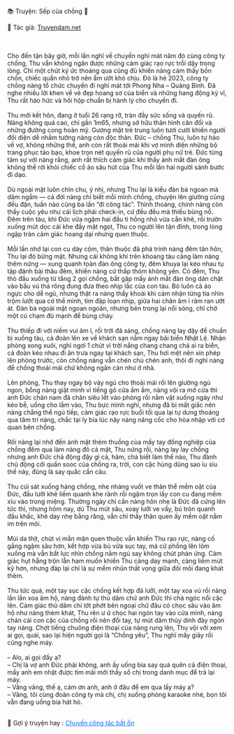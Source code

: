 📚 Truyện: Sếp của chồng 🔞 
<br>
<p>📖 Tác giả: <a href="https://truyendam.net" target="_blank" title="Truyện sex người lớn, truyện 18+ tại Truyendam.net">Truyendam.net</a></p>
<br></br>
<!-- truyện sex vợ bạn, vợ bạn ngon quá, hiếp dâm vợ nhân viên, sếp chồng đụ vợ, truyện sex đồng nghiệp của chồng, truyện sex ngoại tình với sếp,truyện sex hiếp dâm,truyện 18+,Truyện sex người lớn,đi du lịch,bị hai trai làm tình, one-shot, Truyendam.net -->
Cho đến tận bây giờ, mỗi lần nghĩ về chuyến nghỉ mát năm đó cùng công ty chồng, Thu vẫn không ngăn được những cảm giác rạo rực trỗi dậy trong lòng. Chỉ một chút ký ức thoáng qua cũng đủ khiến nàng cảm thấy bồn chồn, chiếc quần nhỏ trở nên ẩm ướt khó chịu. Đó là hè 2023, công ty chồng nàng tổ chức chuyến đi nghỉ mát tới Phong Nha – Quảng Bình. Đã nghe nhiều lời khen về vẻ đẹp hoang sơ của biển và những hang động kỳ vĩ, Thu rất háo hức và hồi hộp chuẩn bị hành lý cho chuyến đi.
<br></br>
Thu mới kết hôn, đang ở tuổi 26 rạng rỡ, tràn đầy sức sống và quyến rũ. Nàng không quá cao, chỉ gần 1m65, nhưng sở hữu thân hình cân đối và những đường cong hoàn mỹ. Gương mặt trẻ trung luôn tươi cười khiến người đối diện dễ nhầm tưởng nàng còn độc thân. Đức – chồng Thu, luôn tự hào về vợ, không những thế, anh còn rất thoải mái khi vợ mình diện những bộ trang phục táo bạo, khoe trọn nét quyến rũ của người phụ nữ trẻ. Đức từng tâm sự với nàng rằng, anh rất thích cảm giác khi thấy ánh mắt đàn ông không thể rời khỏi chiếc cổ áo sâu hút của Thu mỗi lần hai người sánh bước đi dạo.
<br></br>
Dù ngoài mặt luôn chỉn chu, ý nhị, nhưng Thu lại là kiểu đàn bà ngoan mà dâm ngầm — cả đời nàng chỉ biết mỗi mình chồng, chuyện lên giường cũng đều đặn, tuần nào cũng ba lần “đi công tác”. Thỉnh thoảng, chính nàng còn thấy cuộc yêu như cái lịch phải check-in, cứ đều đều mà thiếu bùng nổ. Đêm trên tàu, khi Đức vừa ngậm hai đầu ti hồng nhỏ vừa cắn khẽ, rồi trườn xuống mút dọc cái khe đầy mật ngọt, Thu co người lên tận đỉnh, trong lòng ngập tràn cảm giác hoang dại nhưng quen thuộc.
<br></br>
Mỗi lần nhớ lại con cu dày cộm, thân thuộc đã phá trinh nàng đêm tân hôn, Thu lại đỏ bừng mặt. Nhưng cái không khí trên khoang tàu càng làm nàng thêm nứng — xung quanh toàn đàn ông công ty, đêm khuya lại kéo nhau tụ tập đánh bài thâu đêm, khiến nàng cứ thấp thỏm không yên. Có đêm, Thu thò đầu xuống từ tầng 2 gọi chồng, bắt gặp mấy ánh mắt đàn ông dán chặt vào bầu vú thả rông đung đưa theo nhịp lắc của con tàu. Bỏ luôn cả áo ngực cho dễ ngủ, nhưng thật ra nàng thấy khoái khi cảm nhận từng tia nhìn trộm lướt qua cơ thể mình, tim đập loạn nhịp, giữa hai chân âm ỉ râm ran ướt át. Đàn bà ngoài mặt ngoan ngoãn, nhưng bên trong lại nổi sóng, chỉ chờ một cú chạm đủ mạnh để bùng cháy.
<br></br>
Thu thiếp đi với niềm vui âm ỉ, rồi trời đã sáng, chồng nàng lay dậy để chuẩn bị xuống tàu, cả đoàn lên xe về khách sạn nằm ngay bãi biển Nhật Lệ. Nhận phòng xong xuôi, nghỉ ngơi 1 chút vì trời nắng chang chang chả ai ra biển, cả đoàn kéo nhau đi ăn trưa ngay tại khách sạn, Thu hơi mệt nên xin phép lên phòng trước, còn chồng nàng vẫn chén chú chén anh, thôi đi nghỉ nàng để chồng thoải mái chứ không ngăn cản như ở nhà. <br></br>Lên phòng, Thu thay ngay bộ váy ngủ cho thoải mái rồi lên giường ngủ ngon, bỗng nàng giật mình vì tiếng gõ cửa ầm ầm, nàng vội ra mở cửa thì anh Đức chân nam đã chân siêu lết vào phòng rồi nằm vật xuống ngáy như kéo bễ, uống cho lắm vào, Thu bực mình nghĩ, nhưng đã bị mất giấc nên nàng chẳng thể ngủ tiếp, cảm giác rạo rực buổi tối qua lại tự dưng thoáng qua tâm trí nàng, chắc tại ly bia lúc nãy nàng nâng cốc cho hòa nhập với cơ quan bên chồng.
<br></br>
Rồi nàng lại nhớ đến ánh mặt thèm thuồng của mấy tay đồng nghiệp của chồng đêm qua làm nàng đỏ cả mặt, Thu nứng rồi, nàng lay lay chồng nhưng anh Đức chả động đậy gì cả, hãm, chả biết làm thế nào, Thu đành chủ động cởi quần sooc của chồng ra, trời, con cặc hùng dũng sao ỉu sìu thế này, đúng là say quắc cần câu. 
<br></br>
Thu cúi sát xuống háng chồng, nhẹ nhàng vuốt ve thân thể mềm oặt của Đức, đầu lưỡi khẽ liếm quanh khe rãnh rồi ngậm trọn lấy con cu đang mềm xỉu vào trong miệng. Thường ngày chỉ cần nàng hôn nhẹ là Đức đã cứng lên tức thì, nhưng hôm nay, dù Thu mút sâu, xoay lưỡi ve vẩy, bú tròn quanh đầu khấc, khẽ day nhẹ bằng răng, vẫn chỉ thấy thân quen ấy mềm oặt nằm im trên môi. 
<br></br>
Mùi da thịt, chút vị mằn mặn quen thuộc vẫn khiến Thu rạo rực, nàng cố gắng ngậm sâu hơn, kết hợp vừa bú vừa sục tay, má cứ phồng lên lõm xuống mà vẫn bất lực nhìn chồng nằm ngủ say không chút phản ứng. Cảm giác hụt hẫng trộn lẫn ham muốn khiến Thu càng day mạnh, càng liếm mút kỹ hơn, nhưng đáp lại chỉ là sự mềm nhũn thất vọng giữa đôi môi đang khát thèm.
<br></br>
 Thu tức quá, một tay sục cặc chồng kết hợp đá lưỡi, một tay xoa vú rồi nàng lần lần xoa âm hộ, nàng đành tự thủ dâm chứ anh Đức thì chả ngóc nổi cặc lên. Cảm giác thủ dâm chỉ lớt phớt bên ngoại chứ đâu có chọc sâu vào âm hộ như nàng thèm khát, Thu rên ư ử chọc hai ngón tay vào cửa mình, nàng chán cái con cặc của chồng rồi nên đổi tay, tự mút dâm thủy dính đày ngón tay nàng. Chợt tiếng chuông điện thoại của nàng rung lên, Thu vội với xem ai gọi, quái, sao lại hiện người gọi là “Chồng yêu”, Thu nghĩ mấy giây rồi cũng nghe máy.
<br></br>
– Alo, ai gọi đấy ạ?
<br>
– Chị là vợ anh Đức phải không, anh ấy uống bia say quá quên cả điện thoại, mấy anh em nhặt được tìm mãi mới thấy số chị trong danh mục để trả lại máy.
<br>
– Vâng vâng, thế ạ, cám ơn anh, anh ở đâu để em qua lấy máy ạ?
<br>
– Vâng, tôi cùng đoàn công ty mà chị, chị xuống phòng karaoke nhé, bọn tôi vẫn đang uống bia hát hò.
<br></br>
<p>
  📢 Gợi ý truyện hay : 
  <a href="https://truyendam.net/truyen/chuyen-cong-tac-bat-on" 
     target="_blank" 
     title="Truyện sex người lớn, truyện 18+ tại Truyendam.net"
     style="text-decoration: underline; color: #0070f3;"
  >
    Chuyến công tác bất ổn
  </a>
</p>
<!-- Truyện sex mất trinh, hiếp dâm nhẹ, vợ bị chén lần đầu, sex nhà nghỉ, máu trinh, truyện sex flagship, sex đau rát, sex lần đầu tiên, Truyendam.net -->